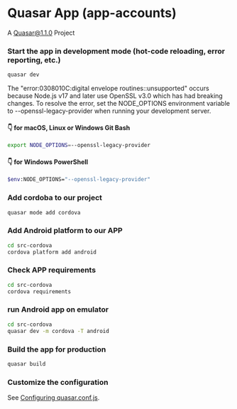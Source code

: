 # Quasar App (app-accounts)

A Quasar@1.1.0 Project

### Start the app in development mode (hot-code reloading, error reporting, etc.)
```bash
quasar dev
```


The "error:0308010C:digital envelope routines::unsupported" occurs because Node.js v17 and later use OpenSSL v3.0 which has had breaking changes. To resolve the error, set the NODE_OPTIONS environment variable to --openssl-legacy-provider when running your development server.

#### 👇️ for macOS, Linux or Windows Git Bash
```bash
export NODE_OPTIONS=--openssl-legacy-provider
```

#### 👇️ for Windows PowerShell
```bash
$env:NODE_OPTIONS="--openssl-legacy-provider"
```

### Add cordoba to our project
```bash
quasar mode add cordova
```

### Add Android platform to our APP
```bash
cd src-cordova
cordova platform add android
```

### Check APP requirements
```bash
cd src-cordova
cordova requirements
```

### run Android app on emulator
```bash
cd src-cordova
quasar dev -m cordova -T android
```

### Build the app for production
```bash
quasar build
```

### Customize the configuration
See [Configuring quasar.conf.js](https://v1.quasar.dev/quasar-cli/quasar-conf-js).
